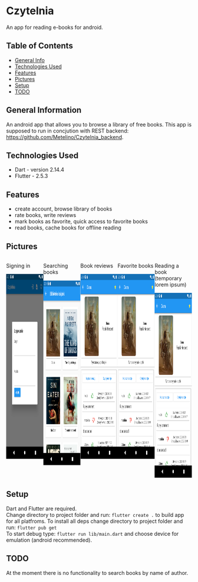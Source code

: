 # Czytelnia

An app for reading e-books for android.

## Table of Contents
* [General Info](#general-information)
* [Technologies Used](#technologies-used)
* [Features](#features)
* [Pictures](#pictures)
* [Setup](#setup)
* [TODO](#todo)

## General Information

An android app that allows you to browse a library of free books.
This app is supposed to run in concjution with REST backend: https://github.com/Metelino/Czytelnia_backend. 

## Technologies Used

- Dart - version 2.14.4
- Flutter - 2.5.3

## Features

- create account, browse library of books
- rate books, write reviews
- mark books as favorite, quick access to favorite books
- read books, cache books for offline reading

## Pictures
<div style='display:flex; flex-direction: row'>
  <div>
    <p>Signing in</p>
    <img src='./img/logowanie.png' width=300 height=500>
  </div>
  <div>
    <p>Searching books</p>
    <img src='./img/library.png' width=300 height=500>
   </div>
  <div>
    <p>Book reviews</p>
    <img src='./img/comments.png' width=300 height=500>
   </div>
  <div>
    <p>Favorite books</p>
    <img src='./img/comments.png' width=300 height=500>
  </div>
  <div>
    <p>Reading a book (temporary lorem ipsum)</p>
    <img src='./img/comments.png' width=300 height=500>
  </div>
</div>

## Setup
Dart and Flutter are required.\
Change directory to project folder and run: `flutter create .` to build app for all platfroms.
To install all deps change directory to project folder and run: `flutter pub get`\
To start debug type: `flutter run lib/main.dart` and choose device for emulation (android recommended).

## TODO
At the moment there is no functionality to search books by name of author.
